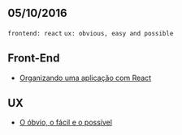 05/10/2016
----------

`frontend: react` `ux: obvious, easy and possible`
 
## Front-End

- [Organizando uma aplicação com React](https://medium.com/@matheusml/organizando-uma-aplica%C3%A7%C3%A3o-com-react-5b8ea9075596#.5wr4k150r)

## UX

- [O óbvio, o fácil e o possível](http://arquiteturadeinformacao.com/user-experience/o-obvio-o-facil-e-o-possivel/)
